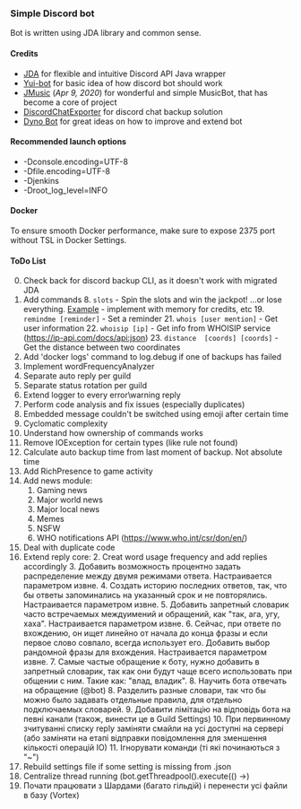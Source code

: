 ### Simple Discord bot
Bot is written using JDA library and common sense.
#### Credits
- [JDA](https://github.com/DV8FromTheWorld/JDA) for flexible and intuitive Discord API Java wrapper
- [Yui-bot](https://github.com/DV8FromTheWorld/Yui) for basic idea of how discord bot should work
- [JMusic](https://github.com/jagrosh/MusicBot) (_Apr 9, 2020_) for wonderful and simple MusicBot, that has become a core of project
- [DiscordChatExporter](https://github.com/Tyrrrz/DiscordChatExporter/releases) for discord chat backup solution
- [Dyno Bot](https://dyno.gg/bot) for great ideas on how to improve and extend bot
#### Recommended launch options
- -Dconsole.encoding=UTF-8 
- -Dfile.encoding=UTF-8 
- -Djenkins
- -Droot_log_level=INFO
#### Docker
To ensure smooth Docker performance, make sure to expose 2375 port without TSL in Docker Settings.
#### ToDo List
0. Check back for discord backup CLI, as it doesn't work with migrated JDA
1. Add commands
   8. `slots` - Spin the slots and win the jackpot! ...or lose everything. [Example](https://www.javacodegeeks.com/2014/08/programming-a-simple-slot-machine-game-using-java.html) - implement with memory for credits, etc
   19. `remindme [reminder]` - Set a reminder
   21. `whois [user mention]` - Get user information
   22. `whoisip [ip]` - Get info from WHOISIP service (https://ip-api.com/docs/api:json)
   23. `distance  [coords] [coords]` - Get the distance between two coordinates
45. Add 'docker logs' command to log.debug if one of backups has failed
14. Implement wordFrequencyAnalyzer
18. Separate auto reply per guild
19. Separate status rotation per guild
20. Extend logger to every error\warning reply
23. Perform code analysis and fix issues (especially duplicates)
24. Embedded message couldn't be switched using emoji after certain time
27. Cyclomatic complexity
29. Understand how ownership of commands works
31. Remove IOException for certain types (like rule not found)
35. Calculate auto backup time from last moment of backup. Not absolute time
39. Add RichPresence to game activity
40. Add news module:
    1. Gaming news
    3. Major world news
    4. Major local news
    5. Memes
    6. NSFW
    7. WHO notifications API (https://www.who.int/csr/don/en/)
42. Deal with duplicate code
43. Extend reply core:
    2. Creat word usage frequency and add replies accordingly
    3. Добавить возможность процентно задать распределение между двумя режимами ответа. Настраивается параметром извне.
    4. Создать историю последних ответов, так, что бы ответы запоминались на указанный срок и не повторялись. Настраивается параметром извне.
    5. Добавить запретный словарик часто встречаемых междуимений и обращений, как "так, ага, угу, хаха". Настраивается параметром извне.
    6. Сейчас, при ответе по вхождению, он ищет линейно от начала до конца фразы и если первое слово совпало, всегда использует его. Добавить выбор рандомной фразы для вхождения.  Настраивается параметром извне.
    7. Самые частые обращение к боту, нужно добавить в запретный словарик, так как они будут чаще всего использовать при общении с ним. Такие как: "влад, владик".
    8. Научить бота отвечать на обращение (@bot)
    8. Разделить разные словари, так что бы можно было задавать отдельные правила, для отдельно подключаемых словарей.
    9. Добавити лімітацію на відповідь бота на певні канали (також, винести це в Guild Settings)
    10. При первинному зчитуванні списку reply заміняти смайли на усі доступні на сервері (або заміняти на етапі відправки повідомлення для зменшення кількості операцій ІО)
    11. Ігнорувати команди (ті які починаються з "~")
44. Rebuild settings file if some setting is missing from .json
45. Centralize thread running (bot.getThreadpool().execute(() ->)
46. Почати працювати з Шардами (багато гільдій) і перенести усі файли в базу (Vortex)